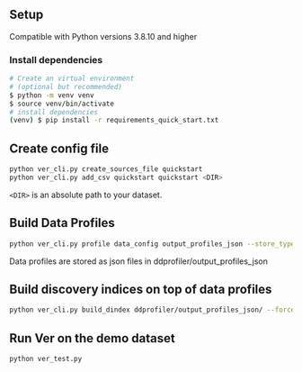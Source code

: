 ## Setup
Compatible with Python versions 3.8.10 and higher
### Install dependencies
```bash
# Create an virtual environment 
# (optional but recommended)
$ python -m venv venv 
$ source venv/bin/activate
# install dependencies
(venv) $ pip install -r requirements_quick_start.txt
```

## Create config file
```bash
python ver_cli.py create_sources_file quickstart
python ver_cli.py add_csv quickstart quickstart <DIR>
```
`<DIR>` is an absolute path to your dataset.

## Build Data Profiles
```bash
python ver_cli.py profile data_config output_profiles_json --store_type 3
```
Data profiles are stored as json files in ddprofiler/output_profiles_json

## Build discovery indices on top of data profiles
```bash
python ver_cli.py build_dindex ddprofiler/output_profiles_json/ --force
```

## Run Ver on the demo dataset
```bash
python ver_test.py
```